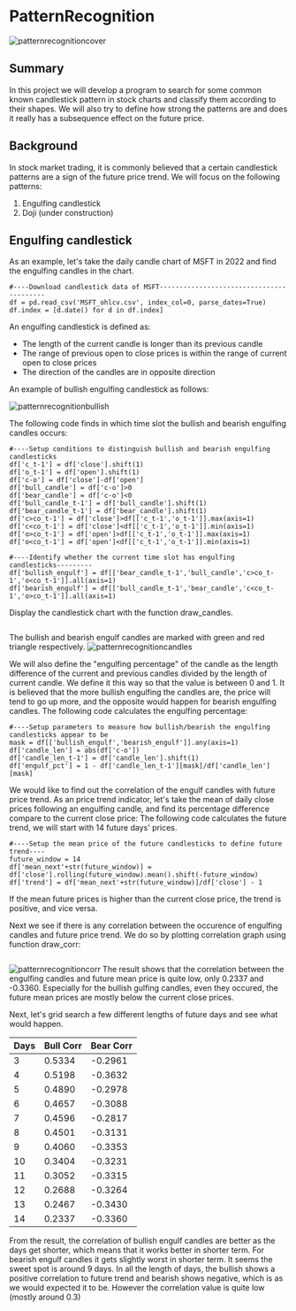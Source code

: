 # PatternRecognition
![patternrecognitioncover](https://user-images.githubusercontent.com/125923909/225727628-e5d348c4-fb09-4426-a921-c10732e52ebb.png)

## Summary
In this project we will develop a program to search for some common known candlestick pattern in stock charts and classify them according to their shapes. We will also try to define how strong the patterns are and does it really has a subsequence effect on the future price.
## Background
In stock market trading, it is commonly believed that a certain candlestick patterns are a sign of the future price trend. We will focus on the following patterns:
1. Engulfing candlestick
2. Doji (under construction)
## Engulfing candlestick
As an example, let's take the daily candle chart of MSFT in 2022 and find the engulfing candles in the chart.
```
#----Download candlestick data of MSFT-----------------------------------------
df = pd.read_csv('MSFT_ohlcv.csv', index_col=0, parse_dates=True)
df.index = [d.date() for d in df.index]
```

An engulfing candlestick is defined as:
- The length of the current candle is longer than its previous candle
- The range of previous open to close prices is within the range of current open to close prices
- The direction of the candles are in opposite direction

An example of bullish engulfing candlestick as follows:

![patternrecognitionbullish](https://user-images.githubusercontent.com/125923909/225757432-f4a784df-2c01-4f5d-9348-15f0d71cf404.png)

The following code finds in which time slot the bullish and bearish engulfing candles occurs:
```
#----Setup conditions to distinguish bullish and bearish engulfing candlesticks
df['c_t-1'] = df['close'].shift(1)
df['o_t-1'] = df['open'].shift(1)
df['c-o'] = df['close']-df['open']
df['bull_candle'] = df['c-o']>0
df['bear_candle'] = df['c-o']<0
df['bull_candle_t-1'] = df['bull_candle'].shift(1)
df['bear_candle_t-1'] = df['bear_candle'].shift(1)
df['c>co_t-1'] = df['close']>df[['c_t-1','o_t-1']].max(axis=1)
df['c<co_t-1'] = df['close']<df[['c_t-1','o_t-1']].min(axis=1)
df['o>co_t-1'] = df['open']>df[['c_t-1','o_t-1']].max(axis=1)
df['o<co_t-1'] = df['open']<df[['c_t-1','o_t-1']].min(axis=1)

#----Identify whether the current time slot has engulfing candlesticks---------
df['bullish_engulf'] = df[['bear_candle_t-1','bull_candle','c>co_t-1','o<co_t-1']].all(axis=1)
df['bearish_engulf'] = df[['bull_candle_t-1','bear_candle','c<co_t-1','o>co_t-1']].all(axis=1)
```

Display the candlestick chart with the function draw_candles.
```

```

The bullish and bearish engulf candles are marked with green and red triangle respectively.
![patternrecognitioncandles](https://user-images.githubusercontent.com/125923909/225765999-9b3370c6-59ec-4f30-bbd8-77a1db6d0fbb.png)


We will also define the "engulfing percentage" of the candle as the length difference of the current and previous candles divided by the length of current candle. We define it this way so that the value is between 0 and 1. It is believed that the more bullish engulfing the candles are, the price will tend to go up more, and the opposite would happen for bearish engulfing candles.
The following code calculates the engulfing percentage:
```
#----Setup parameters to measure how bullish/bearish the engulfing candlesticks appear to be
mask = df[['bullish_engulf','bearish_engulf']].any(axis=1)
df['candle_len'] = abs(df['c-o'])
df['candle_len_t-1'] = df['candle_len'].shift(1)
df['engulf_pct'] = 1 - df['candle_len_t-1'][mask]/df['candle_len'][mask]
```

We would like to find out the correlation of the engulf candles with future price trend. As an price trend indicator, let's take the mean of daily close prices following an engulfing candle, and find its percentage difference compare to the current close price: The following code calculates the future trend, we will start with 14 future days' prices.
```
#----Setup the mean price of the future candlesticks to define future trend----
future_window = 14
df['mean_next'+str(future_window)] = df['close'].rolling(future_window).mean().shift(-future_window)
df['trend'] = df['mean_next'+str(future_window)]/df['close'] - 1
```
If the mean future prices is higher than the current close price, the trend is positive, and vice versa.

Next we see if there is any correlation between the occurence of engulfing candles and future price trend. We do so by plotting correlation graph using function draw_corr:
```

```

![patternrecognitioncorr](https://user-images.githubusercontent.com/125923909/225984338-c275a1e8-0903-4049-9786-caf0b6e806d4.png)
The result shows that the correlation between the engulfing candles and future mean price is quite low, only 0.2337 and -0.3360. Especially for the bullish gulfing candles, even they occured, the future mean prices are mostly below the current close prices.

Next, let's grid search a few different lengths of future days and see what would happen.

| Days     | Bull Corr | Bear Corr |
|----------|-----------|-----------|
|3         |     0.5334|    -0.2961|
|4         |     0.5198|    -0.3632|
|5         |     0.4890|    -0.2978|
|6         |     0.4657|    -0.3088|
|7         |     0.4596|    -0.2817|
|8         |     0.4501|    -0.3131|
|9         |     0.4060|    -0.3353|
|10        |     0.3404|    -0.3231|
|11        |     0.3052|    -0.3315|
|12        |     0.2688|    -0.3264|
|13        |     0.2467|    -0.3430|
|14        |     0.2337|    -0.3360|

From the result, the correlation of bullish engulf candles are better as the days get shorter, which means that it works better in shorter term. For bearish engulf candles it gets slightly worst in shorter term. It seems the sweet spot is around 9 days. In all the length of days, the bullish shows a positive correlation to future trend and bearish shows negative, which is as we would expected it to be. However the correlation value is quite low (mostly around 0.3)







